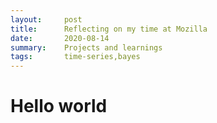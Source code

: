 ```yaml
---
layout:     post
title:      Reflecting on my time at Mozilla
date:       2020-08-14
summary:    Projects and learnings
tags:       time-series,bayes
---
```


# Hello world
